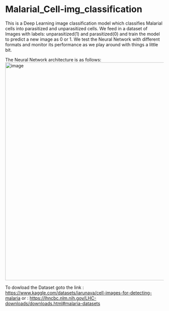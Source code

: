 # Malarial_Cell-img_classification
This is a Deep Learning image classification model which classifies Malarial cells into parasitized and unparasitized cells.
We feed in a dataset of Images with labels: unparasitized(1) and parasitized(0) and train the model to predict a new image as 0 or 1.
We test the Neural Network with different formats and monitor its performance as we play around with things a little bit.

The Neural Network architecture is as follows:
<img width="693" alt="image" src="https://github.com/powder-o/Malarial_Cell-img_classification/assets/95707267/d8288d18-1885-4306-a99e-a00a1df955ba">




To dowload the Dataset goto the link : https://www.kaggle.com/datasets/iarunava/cell-images-for-detecting-malaria
or : https://lhncbc.nlm.nih.gov/LHC-downloads/downloads.html#malaria-datasets

